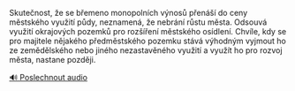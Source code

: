 
Skutečnost, že se břemeno monopolních výnosů přenáší do ceny městského využití půdy, neznamená, že nebrání růstu města. Odsouvá využití okrajových pozemků pro rozšíření městského osídlení. Chvíle, kdy se pro majitele nějakého předměstského pozemku stává výhodným vyjmout ho ze zemědělského nebo jiného nezastavěného využití a využít ho pro rozvoj města, nastane později.

[🔊 Poslechnout audio](/data/7-paragraphs/audio/chapter_67/para_012-Skutenost-e-se-bemeno-monopolnch-vnos-pen.mp3)
